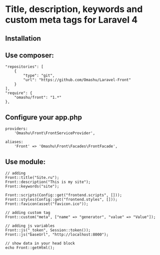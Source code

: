 Title, description, keywords and custom meta tags for Laravel 4
=======

Installation
------------

Use composer:
-------------

	"repositories": [
		{
			"type": "git",
			"url": "https://github.com/Omashu/Laravel-Front"
		}
	],
	"require": {
		"omashu/front": "1.*"
	},

Configure your app.php
----------------------
	
	providers:
		'Omashu\Front\FrontServiceProvider',

	aliases:
		'Front' => 'Omashu\Front\Facades\FrontFacade',

Use module:
----------

	// adding
	Front::title("Site.ru");
	Front::description("This is my site");
	Front::keywords("site");

	Front::scripts(Config::get("frontend.scripts", []));
	Front::styles(Config::get("frontend.styles", []));
	Front::favicon(asset("favicon.ico"));

	// adding custom tag
	Front::custom("meta", ["name" => "generator", "value" => "Value"]);

	// adding js variables
	Front::js("_token", Session::token());
	Front::js("baseUrl", "http://localhost:8000");

	// show data in your head block
	echo Front::getHtml();